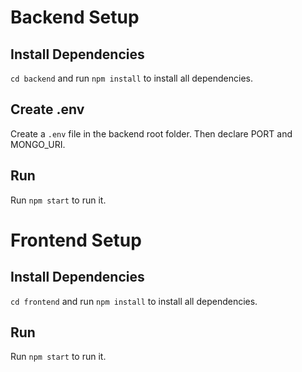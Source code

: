 # Backend Setup
## Install Dependencies
`cd backend` and run `npm install` to install all dependencies.

## Create .env
Create a `.env` file in the backend root folder. Then declare PORT and MONGO_URI.

## Run
Run `npm start` to run it.

# Frontend Setup
## Install Dependencies
`cd frontend` and run `npm install` to install all dependencies.

## Run
Run `npm start` to run it.